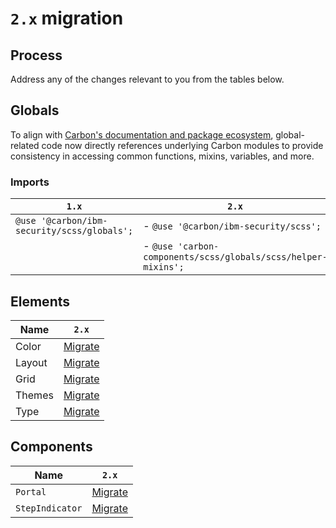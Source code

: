 # `2.x` migration

## Process

Address any of the changes relevant to you from the tables below.

## Globals

To align with [Carbon's documentation and package ecosystem](https://github.com/carbon-design-system/carbon#getting-started), global-related code now directly references underlying Carbon modules to provide consistency in accessing common functions, mixins, variables, and more.

### Imports

| `1.x`                                       | `2.x`                                                         |
| ------------------------------------------- | ------------------------------------------------------------- |
| `@use '@carbon/ibm-security/scss/globals';` | - `@use '@carbon/ibm-security/scss';`                         |
|                                             | - `@use 'carbon-components/scss/globals/scss/helper-mixins';` |

## Elements

| Name   | `2.x`                |
| ------ | -------------------- |
| Color  | [Migrate](color.md)  |
| Layout | [Migrate](layout.md) |
| Grid   | [Migrate](grid.md)   |
| Themes | [Migrate](themes.md) |
| Type   | [Migrate](type.md)   |

## Components

| Name            | `2.x`                                                             |
| --------------- | ----------------------------------------------------------------- |
| `Portal`        | [Migrate](../../../src/components/Portal/migration/2.x.md)        |
| `StepIndicator` | [Migrate](../../../src/components/StepIndicator/migration/2.x.md) |
